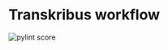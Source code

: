 Transkribus workflow
====================
![pylint score](https://mperlet.github.io/pybadge/badges/8.57.svg)
